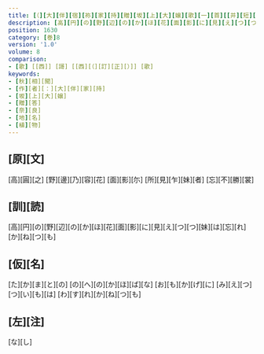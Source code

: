```yaml
---
title: [（][大][伴][宿][祢][家][持][贈][坂][上][大][嬢][歌][一][首][[并][短][歌]][）][反][歌]
description: [高][円][の][野][辺][の][か][ほ][花][面][影][に][見][え][つ][つ][妹][は][忘][れ][か][ね][つ][も]
position: 1630
category: [巻]8
version: '1.0'
volume: 8
comparison:
- [歌] [[西]] [謌] [[西][（][訂][正][）]] [歌]
keywords:
- [秋][相][聞]
- [作][者][：][大][伴][家][持]
- [坂][上][大][嬢]
- [贈][答]
- [奈][良]
- [地][名]
- [植][物]
---
```


## [原][文]

[高][圓][之] [野][邊][乃][容][花] [面][影][尓] [所][見][乍][妹][者] [忘][不][勝][裳]

## [訓][読]

[高][円][の][野][辺][の][か][ほ][花][面][影][に][見][え][つ][つ][妹][は][忘][れ][か][ね][つ][も]

## [仮][名]

[た][か][ま][と][の] [の][へ][の][か][ほ][ば][な] [お][も][か][げ][に] [み][え][つ][つ][い][も][は] [わ][す][れ][か][ね][つ][も]

## [左][注]

[な][し]
